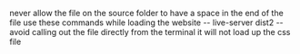never allow the file on the source folder to have a space in the end of the file
use these commands while loading the website -- live-server dist2 --
avoid calling out the file directly from the terminal it will not load up the css file
